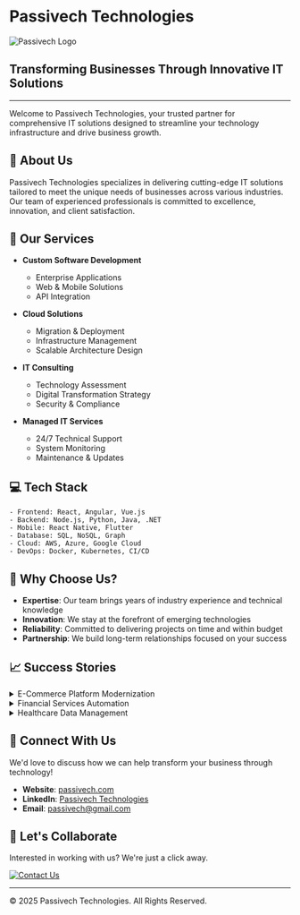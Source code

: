 # Passivech Technologies

![Passivech Logo](https://media.licdn.com/dms/image/v2/D4D0BAQHs5rS-8bjwhA/company-logo_200_200/company-logo_200_200/0/1680426761622?e=1751500800&v=beta&t=9U2iISXlLRxZaPlaGIAWJ9yARcI_597DnPoUsGx0YlI)

## Transforming Businesses Through Innovative IT Solutions

---

Welcome to Passivech Technologies, your trusted partner for comprehensive IT solutions designed to streamline your technology infrastructure and drive business growth.

## 🚀 About Us

Passivech Technologies specializes in delivering cutting-edge IT solutions tailored to meet the unique needs of businesses across various industries. Our team of experienced professionals is committed to excellence, innovation, and client satisfaction.

## 💼 Our Services

- **Custom Software Development**
  - Enterprise Applications
  - Web & Mobile Solutions
  - API Integration

- **Cloud Solutions**
  - Migration & Deployment
  - Infrastructure Management
  - Scalable Architecture Design

- **IT Consulting**
  - Technology Assessment
  - Digital Transformation Strategy
  - Security & Compliance

- **Managed IT Services**
  - 24/7 Technical Support
  - System Monitoring
  - Maintenance & Updates

## 💻 Tech Stack

```
- Frontend: React, Angular, Vue.js
- Backend: Node.js, Python, Java, .NET
- Mobile: React Native, Flutter
- Database: SQL, NoSQL, Graph
- Cloud: AWS, Azure, Google Cloud
- DevOps: Docker, Kubernetes, CI/CD
```

## 🌟 Why Choose Us?

- **Expertise**: Our team brings years of industry experience and technical knowledge
- **Innovation**: We stay at the forefront of emerging technologies
- **Reliability**: Committed to delivering projects on time and within budget
- **Partnership**: We build long-term relationships focused on your success

## 📈 Success Stories

<details>
<summary>E-Commerce Platform Modernization</summary>
<br>
Helped a retail client increase online sales by 45% through implementation of a modern, scalable e-commerce platform with enhanced user experience and integrated payment processing.
</details>

<details>
<summary>Financial Services Automation</summary>
<br>
Developed custom automation solutions for a financial institution, reducing processing time by 70% and improving accuracy in compliance reporting.
</details>

<details>
<summary>Healthcare Data Management</summary>
<br>
Created a secure, HIPAA-compliant data management system for a healthcare provider, enabling better patient care through improved information access while maintaining strict privacy controls.
</details>

## 🔗 Connect With Us

We'd love to discuss how we can help transform your business through technology!

- **Website**: [passivech.com](http://passivech.com)
- **LinkedIn**: [Passivech Technologies](https://www.linkedin.com/company/passivech/)
- **Email**: [passivech@gmail.com](mailto:passivech@gmail.com)

  
## 🤝 Let's Collaborate

Interested in working with us? We're just a click away.

<a href="mailto:passivech@gmail.com">
  <img src="https://img.shields.io/badge/Contact%20Us-Email%20Now-blue?style=for-the-badge" alt="Contact Us">
</a>

---

© 2025 Passivech Technologies. All Rights Reserved.
